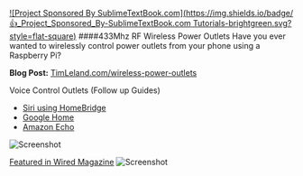 [![Project Sponsored By SublimeTextBook.com](https://img.shields.io/badge/👍_Project_Sponsored_By-SublimeTextBook.com Tutorials-brightgreen.svg?style=flat-square)](https://SublimeTextBook.com/friend/TIM)
####433Mhz RF Wireless Power Outlets
Have you ever wanted to wirelessly control power outlets from your phone using a Raspberry Pi? 

**Blog Post:** [TimLeland.com/wireless-power-outlets](https://timleland.com/wireless-power-outlets/)

Voice Control Outlets (Follow up Guides)
* [Siri using HomeBridge](https://timleland.com/use-siri-to-control-wireless-power-outlets-homebridge/)
* [Google Home](https://timleland.com/use-google-home-to-control-wireless-power-outlets/)
* [Amazon Echo](https://timleland.com/use-amazon-echo-to-control-wireless-power-outlets/)

![Screenshot](http://i0.wp.com/timleland.com/wp-content/uploads/2014/12/15721754859_1301df94c1_o-e1417497266426-225x300.jpg?resize=225%2C300)


[Featured in Wired Magazine](http://www.wired.co.uk/magazine/archive/2016/05/how-to/raspberry-pi-power-outlets-tutorial)
![Screenshot](https://i1.wp.com/timleland.com/wp-content/uploads/2014/12/Wired.jpg?zoom=2&resize=750%2C410&ssl=1)
